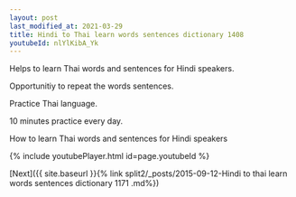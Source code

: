 ```yaml
---
layout: post
last_modified_at: 2021-03-29
title: Hindi to Thai learn words sentences dictionary 1408 
youtubeId: nlYlKibA_Yk
---
```

 
 
Helps to learn Thai words and sentences for Hindi speakers.

Opportunitiy to repeat the words sentences. 

Practice Thai language. 
 
10 minutes practice every day. 
 
How to learn Thai words and sentences for Hindi speakers 
 
{% include youtubePlayer.html id=page.youtubeId %}
 
 
[Next]({{ site.baseurl }}{% link  split2/_posts/2015-09-12-Hindi to thai learn words sentences dictionary 1171 .md%})
 
